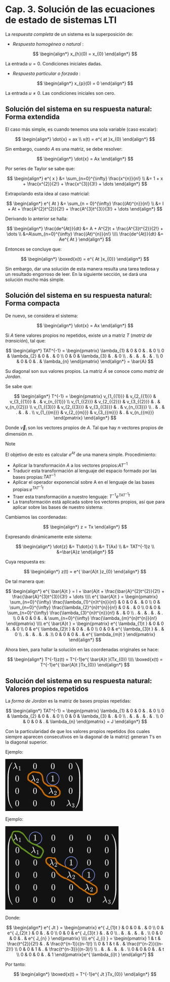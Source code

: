 # Cap. 3. Solución de las ecuaciones de estado de sistemas LTI

La _respuesta completa_ de un sistema es la superposición de:

- _Respuesta homogénea o natural_ :

$$
\begin{align*}
	x_{h}(0) = x_{0}
\end{align*}
$$

La entrada $u = 0$. Condiciones iniciales dadas.

- _Respuesta particular o forzada_ :

$$
\begin{align*}
	x_{p}(0) = 0
\end{align*}
$$

La entrada $u \neq 0$. Las condiciones iniciales son cero.


## Solución del sistema en su respuesta natural: Forma extendida

El caso más simple, es cuando tenemos una sola variable (caso escalar):

$$
\begin{align*}
	\dot{x} = ax \\
	x(t) = e^{ at }x_{0}
\end{align*}
$$

Sin embargo, cuando $A$ es una matriz, se debe resolver:

$$
\begin{align*}
	\dot{x} = Ax
\end{align*}
$$

Por series de Taylor se sabe que:

$$
\begin{align*}
	e^{ x } &= \sum_{n=0}^{\infty} \frac{x^{n}}{n!} \\
	&= 1 + x + \frac{x^{2}}{2!} + \frac{x^{3}}{3!} + \dots
\end{align*}
$$

Extrapolando esta idea al caso matricial:

$$
\begin{align*}
	e^{ At } &= \sum_{n = 0}^{\infty} \frac{(At)^{n}}{n!} \\
	&= I + At + \frac{A^{2}t^{2}}{2!} + \frac{A^{3}t^{3}}{3!} + \dots
\end{align*}
$$

Derivando lo anterior se halla:

$$
\begin{align*}
	\frac{de^{At}}{dt} &= A + A^{2}t + \frac{A^{3}t^{2}}{2!} + \dots \\
	&=A\sum_{n=0}^{\infty} \frac{(At)^{n}}{n!} \\\\
	\frac{de^{At}}{dt} &= Ae^{ At }
\end{align*}
$$

Entonces se concluye que:

$$
\begin{align*}
	\boxed{x(t) = e^{ At }x_{0}}
\end{align*}
$$

Sin embargo, dar una solución de esta manera resulta una tarea tediosa y un resultado engorroso de leer. 
En la siguiente sección, se dará una solución mucho más simple.


## Solución del sistema en su respuesta natural: Forma compacta

De nuevo, se considera el sistema:

$$
\begin{align*}
	\dot{x} = Ax
\end{align*}
$$

Si $A$ tiene valores propios no repetidos, existe un a matriz $T$ (_matriz de transición_), tal que:

$$
\begin{align*}
	TAT^{-1} =
	\begin{pmatrix}
\lambda_{1} & 0 & 0 & . & 0 \\
0 & \lambda_{2} & 0 & . & 0 \\
0 & 0 & \lambda_{3} & . & 0 \\
. & . & . & . & . \\
0 & 0 & 0 & . & \lambda_{n}
\end{pmatrix}
\end{align*}
= \bar{A}
$$

Su diagonal son sus valores propios. La matriz $\bar{A}$ se conoce como _matriz de Jordan_.

Se sabe que:

$$
\begin{align*}
	T^{-1} = \begin{pmatrix}
v_{1_{{1}}} & v_{2_{{1}}} & v_{3_{{1}}} & . & v_{n_{{1}}} \\
v_{1_{{2}}} & v_{2_{{2}}} & v_{3_{{2}}} & . & v_{n_{{2}}} \\
v_{1_{{3}}} & v_{2_{{3}}} & v_{3_{{3}}} & . & v_{n_{{3}}} \\
. & . & . & . & . \\
v_{1_{{m}}} & v_{2_{{m}}} & v_{3_{{m}}} & . & v_{n_{{m}}}
\end{pmatrix}
\end{align*}
$$

Donde $\vec{v}_{i}$ son los vectores propios de $A$. Tal que hay $n$ vectores propios de dimensión $m$.

>[!Note]
>El objetivo de esto es calcular $e^{ At }$ de una manera simple.
>Procedimiento:
>- Aplicar la transformación $A$ a los vectores propios:$AT^{-1}$
>- Traducir esta transformación al lenguaje del espacio formado por las bases propias:$TAT^{-1}$
>- Aplicar el operador exponencial sobre A en el lenguaje de las bases propias:$e^{ TAT^{-1}t }$
>- Traer esta transformación a nuestro lenguaje: $T^{-1}e^{ TAT^{-1}t }$
>- La transformación está aplicada sobre los vectores propios, así que para aplicar sobre las bases de nuestro sistema: 



Cambiamos las coordenadas:

$$
\begin{align*}
	z = Tx
\end{align*}
$$

Expresando dinámicamente este sistema:

$$
\begin{align*}
	\dot{z} &= T\dot{x} \\
	&= T(Ax) \\
	&= TAT^{-1}z \\
	&=\bar{A}z
\end{align*}
$$

Cuya respuesta es:

$$
\begin{align*}
	z(t) = e^{ \bar{A}t }z_{0}
\end{align*}
$$

De tal manera que:

$$
\begin{align*}
	e^{ \bar{A}t } = I + \bar{A}t + \frac{\bar{A}^{2}t^{2}}{2!} + \frac{\bar{A}^{3}t^{3}}{3!} + \dots \\\\
	e^{ \bar{A}t } = \begin{pmatrix}
\sum_{n=0}^{\infty} \frac{\lambda_{1}^{n}t^{n}}{n!} & 0 & 0 & . & 0 \\
0 & \sum_{n=0}^{\infty} \frac{\lambda_{2}^{n}t^{n}}{n!} & 0 & . & 0 \\
0 & 0 & \sum_{n=0}^{\infty} \frac{\lambda_{3}^{n}t^{n}}{n!} & . & 0 \\
. & . & . & . & . \\
0 & 0 & 0 & . & \sum_{n=0}^{\infty} \frac{\lambda_{m}^{n}t^{n}}{n!}
\end{pmatrix} \\\\
	e^{ \bar{A}t } = \begin{pmatrix}
e^{ \lambda_{1}t } & 0 & 0 & . & 0 \\
0 & e^{ \lambda_{2}t } & 0 & . & 0 \\
0 & 0 & e^{ \lambda_{3}t } & . & 0 \\
.  & . & . & . & .\\
0 & 0 & 0 & . & e^{ \lambda_{m}t }
\end{pmatrix}
\end{align*}
$$

Ahora bien, para hallar la solución en las coordenadas originales se hace:

$$
\begin{align*}
	T^{-1}z(t) = T^{-1}e^{ \bar{A}t }(Tx_{0}) \\\\
	\boxed{x(t) = T^{-1}e^{ \bar{A}t }Tx_{0}}
\end{align*}
$$


## Solución del sistema en su respuesta natural: Valores propios repetidos

La _forma de Jordan_ es la matriz de bases propias repetidas:

$$
\begin{align*}
	TAT^{-1} = \begin{pmatrix}
\lambda_{1} & 0 & 0 & . & 0 \\
0 & \lambda_{2} & 0 & . & 0 \\
0 & 0 & \lambda_{3} & . & 0 \\
. & . & . & . & . \\
0 & 0 & 0 & . & \lambda_{n}
\end{pmatrix} = J
\end{align*}
$$

Con la particularidad de que los valores propios repetidos (los cuales siempre aparecen consecutivos en la diagonal de la matriz) generan $1$'s en la diagonal superior.

Ejemplo:

![](attachments/Pasted%20image%2020230319223818.png)

Ejemplo:

![](attachments/Pasted%20image%2020230319223905.png)


Donde:

$$
\begin{align*}
	e^{ Jt } = \begin{pmatrix}
e^{ J_{1}t } & 0 & 0 & . & 0 \\
0 & e^{ J_{2}t } & 0 & . & 0 \\
0 & 0 & e^{ J_{3}t } & . & 0  \\
. & . & . & . & . \\
0 & 0 & 0 & . & e^{ J_{n} }
\end{pmatrix} \\\\
	e^{ J_{i} } = \begin{pmatrix}
1 & t & \frac{t^{2}}{2!} & . & \frac{t^{n-1}}{(n-1)!} \\
0 & 1 & t & . & \frac{t^{n-2}}{(n-2)!} \\
0 & 0 & 1 & . & \frac{t^{n-3}}{(n-3)!} \\
. & . & . & . & . \\
0 & 0 & 0 & . & t \\
0 & 0 & 0 & . & 1
\end{pmatrix}e^{ \lambda_{i}t }
\end{align*}
$$

Por tanto:

$$
\begin{align*}
	\boxed{x(t) = T^{-1}e^{ Jt }Tx_{0}}
\end{align*}
$$

